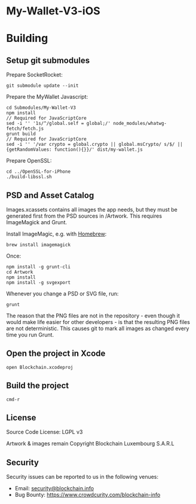 # My-Wallet-V3-iOS


# Building

## Setup git submodules

Prepare SocketRocket:

    git submodule update --init

Prepare the MyWallet Javascript:

    cd Submodules/My-Wallet-V3
    npm install
    // Required for JavaScriptCore
    sed -i '' '1s/^/global.self = global;/' node_modules/whatwg-fetch/fetch.js
    grunt build
    // Required for JavaScriptCore
    sed -i '' '/var crypto = global.crypto || global.msCrypto/ s/$/ || {getRandomValues: function(){}}/' dist/my-wallet.js

Prepare OpenSSL:

    cd ../OpenSSL-for-iPhone  
    ./build-libssl.sh

## PSD and Asset Catalog

Images.xcassets contains all images the app needs, but they must be generated first from the PSD sources in /Artwork. This requires ImageMagick and Grunt.

Install ImageMagic, e.g. with [Homebrew](http://brew.sh):

    brew install imagemagick

Once:

    npm install -g grunt-cli
    cd Artwork
    npm install
    npm install -g svgexport
 
Whenever you change a PSD or SVG file, run: 
  
    grunt

The reason that the PNG files are not in the repository - even though it would make life easier for other developers - is that the resulting PNG files are not deterministic. This causes git to mark all images as changed every time you run Grunt. 

## Open the project in Xcode

    open Blockchain.xcodeproj

## Build the project

    cmd-r


## License

Source Code License: LGPL v3

Artwork & images remain Copyright Blockchain Luxembourg S.A.R.L

## Security

Security issues can be reported to us in the following venues:
* Email: security@blockchain.info
* Bug Bounty: https://www.crowdcurity.com/blockchain-info


